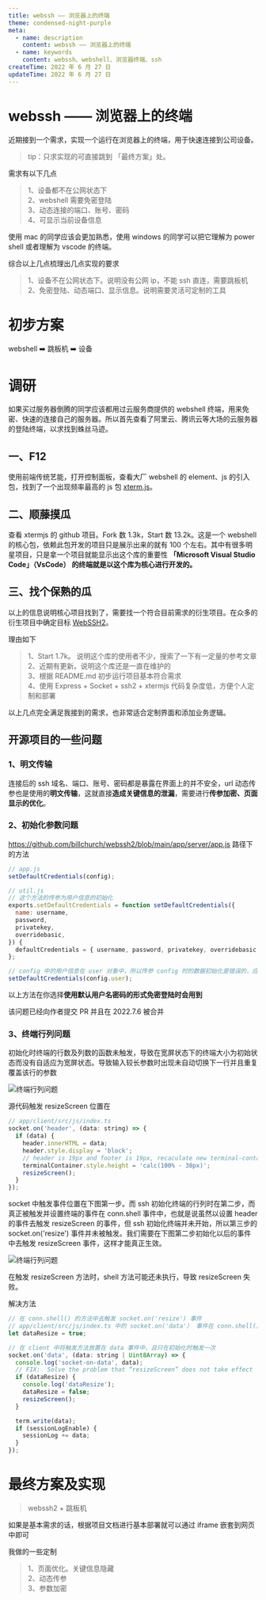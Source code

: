 ```yaml
---
title: webssh —— 浏览器上的终端
theme: condensed-night-purple
meta:
  - name: description
    content: webssh —— 浏览器上的终端
  - name: keywords
    content: webssh、webshell、浏览器终端、ssh
createTime: 2022 年 6 月 27 日
updateTime: 2022 年 6 月 27 日
---
```


# webssh —— 浏览器上的终端
近期接到一个需求，实现一个运行在浏览器上的终端，用于快速连接到公司设备。

> tip：只求实现的可直接跳到 「最终方案」处。

需求有以下几点

> 1、设备都不在公网状态下  
> 2、webshell 需要免密登陆  
> 3、动态连接的端口、账号、密码  
> 4、可显示当前设备信息

使用 mac 的同学应该会更加熟悉，使用 windows 的同学可以把它理解为 power shell 或者理解为 vscode 的终端。

综合以上几点梳理出几点实现的要求

>1、设备不在公网状态下。说明没有公网 ip，不能 ssh 直连，需要跳板机  
>2、免密登陆、动态端口、显示信息。说明需要灵活可定制的工具

# 初步方案
webshell ➡️ 跳板机 ➡️ 设备

# 调研
如果买过服务器倒腾的同学应该都用过云服务商提供的 webshell 终端，用来免密、快速的连接自己的服务器。所以首先查看了阿里云、腾讯云等大场的云服务器的登陆终端，以求找到蛛丝马迹。

## 一、F12
使用前端传统艺能，打开控制面板，查看大厂 webshell 的 element、js 的引入包，找到了一个出现频率最高的 js 包 [xterm.js](https://github.com/xtermjs/xterm.js)。

## 二、顺藤摸瓜
查看 xtermjs 的 github 项目。Fork 数 1.3k，Start 数 13.2k。这是一个 webshell 的核心包，依赖此包开发的项目只是展示出来的就有 100 个左右。其中有很多明星项目，只是拿一个项目就能显示出这个库的重要性 **「Microsoft Visual Studio Code」（VsCode） 的终端就是以这个库为核心进行开发的。**

## 三、找个保熟的瓜
以上的信息说明核心项目找到了，需要找一个符合目前需求的衍生项目。在众多的衍生项目中确定目标 [WebSSH2](!https://github.com/billchurch/WebSSH2)。

理由如下
>1、Start 1.7k。 说明这个库的使用者不少，搜索了一下有一定量的参考文章  
>2、近期有更新。说明这个库还是一直在维护的  
>3、根据 README.md 初步运行项目基本符合需求  
>4、使用 Express + Socket + ssh2 + xtermjs 代码复杂度低，方便个人定制和部署

以上几点完全满足我接到的需求，也非常适合定制界面和添加业务逻辑。

## 开源项目的一些问题

### 1、明文传输
连接后的 ssh 域名、端口、账号、密码都是暴露在界面上的并不安全，url 动态传参也是使用的**明文传输**，这就直接**造成关键信息的泄漏**，需要进行**传参加密、页面显示的优化**。

### 2、初始化参数问题
https://github.com/billchurch/webssh2/blob/main/app/server/app.js
路径下的方法
```js
// app.js
setDefaultCredentials(config);

// util.js
// 这个方法的传参为用户信息的初始化
exports.setDefaultCredentials = function setDefaultCredentials({
  name: username,
  password,
  privatekey,
  overridebasic,
}) {
  defaultCredentials = { username, password, privatekey, overridebasic };
};

// config 中的用户信息在 user 对象中，所以传参 config 时的数据初始化是错误的，应改为
setDefaultCredentials(config.user);

```
以上方法在你选择**使用默认用户名密码的形式免密登陆时会用到**

该问题已经向作者提交 PR 并且在 2022.7.6 被合并

### 3、终端行列问题  
初始化时终端的行数及列数的函数未触发，导致在宽屏状态下的终端大小为初始状态而没有自适应为宽屏状态。导致输入较长参数时出现未自动切换下一行并且重复覆盖该行的参数

![终端行列问题 ](https://raw.githubusercontent.com/zhangchao-wooc/wooc/master/src/blog/front-end/img/webssh/1.webp)

源代码触发 resizeScreen 位置在 
```js
// app/client/src/js/index.ts
socket.on('header', (data: string) => {
  if (data) {
    header.innerHTML = data;
    header.style.display = 'block';
    // header is 19px and footer is 19px, recaculate new terminal-container and resize
    terminalContainer.style.height = 'calc(100% - 38px)';
    resizeScreen();
  }
});
```
socket 中触发事件位置在下图第一步。而 ssh 初始化终端的行列时在第二步，而真正被触发并设置终端的事件在 conn.shell 事件中，也就是说虽然以设置 header 的事件去触发 resizeScreen 的事件，但 ssh 初始化终端并未开始，所以第三步的 socket.on('resize') 事件并未被触发。我们需要在下图第二步初始化以后的事件中去触发 resizeScreen 事件，这样才能真正生效。

![终端行列问题 ](https://raw.githubusercontent.com/zhangchao-wooc/wooc/master/src/blog/front-end/img/webssh/2.webp)

在触发 resizeScreen 方法时，shell 方法可能还未执行，导致 resizeScreen 失败。

解决方法
```js
// 在 conn.shell() 的方法中去触发 socket.on('resize') 事件
// app/client/src/js/index.ts 中的 socket.on('data'） 事件在 conn.shell() 中
let dataResize = true;

// 在 client 中将触发方法放置在 data 事件中，且只在初始化时触发一次
socket.on('data', (data: string | Uint8Array) => {
  console.log('socket-on-data', data);
  // FIX:  Solve the problem that “resizeScreen” does not take effect
  if (dataResize) {
    console.log('dataResize');
    dataResize = false;
    resizeScreen();
  }

  term.write(data);
  if (sessionLogEnable) {
    sessionLog += data;
  }
});
```


# 最终方案及实现

> webssh2 + 跳板机

如果是基本需求的话，根据项目文档进行基本部署就可以通过 iframe 嵌套到网页中即可

我做的一些定制
>1、页面优化。关键信息隐藏  
>2、动态传参  
>3、参数加密 


